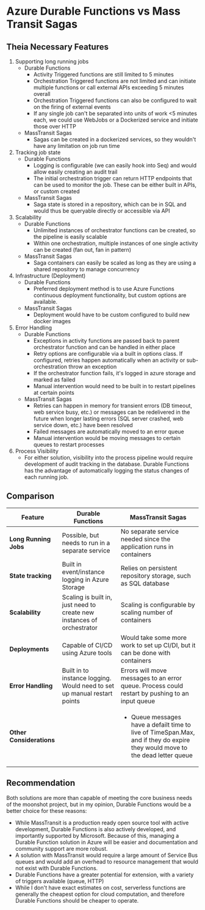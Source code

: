 # Azure Durable Functions vs Mass Transit Sagas

<!-- ## Overviews

### Durable Functions

Azure Durable Funcitons provides a framework to orchestrate separate functions.

### Mass Transit Sagas

Sagas are a framework the provide state tracking / orchestration logic for a business pipeline that utilize message queues as pipeline checkpoints. -->

## Theia Necessary Features

1. Supporting long running jobs
    * Durable Functions
        * Activity Triggered functions are still limited to 5 minutes
        * Orchestration Triggered functions are not limited and can initiate multiple functions or call external APIs exceeding 5 minutes overall
        * Orchestration Triggered functions can also be configured to wait on the firing of external events
        * If any single job can't be separated into units of work <5 minutes each, we could use WebJobs or a Dockerized service and initiate those over HTTP
    * MassTransit Sagas
        * Sagas can be created in a dockerized services, so they wouldn't have any limitation on job run time
2. Tracking job state
    * Durable Functions
        * Logging is configurable (we can easily hook into Seq) and would allow easily creating an audit trail
        * The initial orchestration trigger can return HTTP endpoints that can be used to monitor the job. These can be either built in APIs, or custom created
    * MassTransit Sagas
        * Saga state is stored in a repository, which can be in SQL and would thus be queryable directly or accessible via API
3. Scalability
    * Durable Functions
        * Unlimited instances of orchestrator functions can be created, so the pipeline is easily scalable
        * Within one orchestration, multiple instances of one single activity can be created (fan out, fan in pattern)
    * MassTransit Sagas
        * Saga containers can easily be scaled as long as they are using a shared repository to manage concurrency
4. Infrastructure (Deployment)
    * Durable Functions
        * Preferred deployment method is to use Azure Functions continuous deployment functionality, but custom options are available.
    * MassTransit Sagas
        * Deployment would have to be custom configured to build new docker images
5. Error Handling
    * Durable Functions
        * Exceptions in activity functions are passed back to parent orchestrator function and can be handled in either place
        * Retry options are configurable via a built in options class. If configured, retries happen automatically when an activity or sub-orchestration throw an exception
        * If the orchestrator function fails, it's logged in azure storage and marked as failed
        * Manual intervention would need to be built in to restart pipelines at certain points
    * MassTransit Sagas
        * Retries can happen in memory for transient errors (DB timeout, web service busy, etc.) or messages can be redelivered in the future when longer lasting errors (SQL server crashed, web service down, etc.) have been resolved
        * Failed messages are automatically moved to an error queue
        * Manual intervention would be moving messages to certain queues to restart processes
6. Process Visibility
    * For either solution, visibility into the process pipeline would require development of audit tracking in the database. Durable Functions has the advantage of automatically logging the status changes of each running job.

## Comparison

| Feature | Durable Functions | MassTransit Sagas |
| --- | --- | --- |
| **Long Running Jobs** | Possible, but needs to run in a separate service | No separate service needed since the application runs in containers |
| **State tracking** | Built in event/instance logging in Azure Storage | Relies on persistent repository storage, such as SQL database |
| **Scalability** | Scaling is built in, just need to create new instances of orchestrator | Scaling is configurable by scaling number of containers |
| **Deployments** | Capable of CI/CD using Azure tools | Would take some more work to set up CI/DI, but it can be done with containers |
| **Error Handling** | Built in to instance logging. Would need to set up manual restart points | Errors will move messages to an error queue. Process could restart by pushing to an input queue |
| **Other Considerations** | | <ul><li>Queue messages have a defailt time to live of TimeSpan.Max, and if they do expire they would move to the dead letter queue</li></ul> |

## Recommendation

Both solutions are more than capable of meeting the core business needs of the moonshot project, but in my opinion, Durable Functions would be a better choice for these reasons:

* While MassTransit is a production ready open source tool with active development, Durable Functions is also actively developed, and importantly supported by Microsoft. Because of this, managing a Durable Function solution in Azure will be easier and documentation and community support are more robust.
* A solution with MassTransit would require a large amount of Service Bus queues and would add an overhead to resource management that would not exist with Durable Functions.
* Durable Functions have a greater potential for extension, with a variety of triggers available (queue, HTTP)
* While I don't have exact estimates on cost, serverless functions are generally the cheapest option for cloud computation, and therefore Durable Functions should be cheaper to operate.

